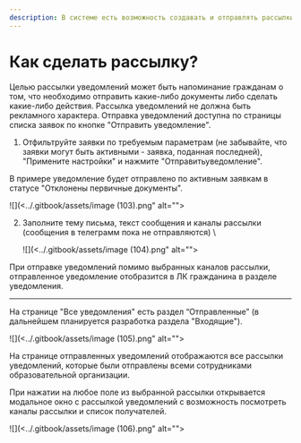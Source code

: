 ```yaml
---
description: В системе есть возможность создавать и отправлять рассылки
---
```


# Как сделать рассылку?

Целью рассылки уведомлений может быть напоминание гражданам о том, что необходимо отправить какие-либо документы либо сделать какие-либо действия. Рассылка уведомлений не должна быть рекламного характера. Отправка уведомлений доступна по страницы списка заявок по кнопке "Отправить уведомление".

1. Отфильтруйте заявки по требуемым параметрам (не забывайте, что заявки могут быть активными -  заявка, поданная последней), "Примените настройки" и нажмите "Отправитьуведомление".

В примере уведомление будет отправлено по активным заявкам в статусе "Отклонены первичные документы".

![](<../.gitbook/assets/image (103).png" alt=""><figcaption></figcaption></figure>

2.  Заполните тему письма, текст сообщения и каналы рассылки (сообщения в телеграмм пока не отправляются) \


    ![](<../.gitbook/assets/image (104).png" alt=""><figcaption></figcaption></figure>

При отправке уведомлений помимо выбранных каналов рассылки, отправленное уведомление отобразится в ЛК гражданина в разделе уведомления.

***

На странице "Все уведомления" есть раздел “Отправленные” (в дальнейшем  планируется разработка раздела "Входящие").

![](<../.gitbook/assets/image (105).png" alt=""><figcaption></figcaption></figure>

На странице отправленных уведомлений отображаются все рассылки уведомлений, которые были отправлены всеми сотрудниками образовательной организации.&#x20;

При нажатии на любое поле из выбранной рассылки открывается модальное окно с рассылкой уведомлений с возможность посмотреть каналы рассылки и список получателей.

![](<../.gitbook/assets/image (106).png" alt=""><figcaption></figcaption></figure>
